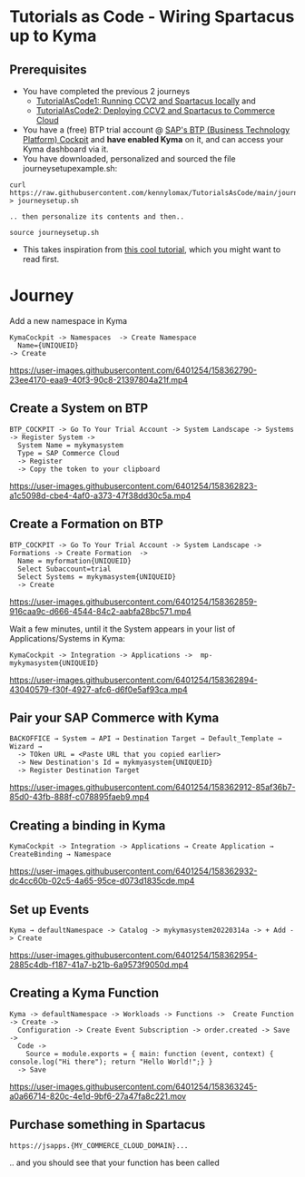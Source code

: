 # Tutorials as Code - Wiring Spartacus up to Kyma

## Prerequisites 

- You have completed the previous 2 journeys 
  - [TutorialAsCode1: Running CCV2 and Spartacus locally](https://github.com/kennylomax/TutorialsAsCode/tree/main/journeys/TutorialAsCode1LocalCCV2AndSpartacus) and  
  - [TutorialAsCode2: Deploying CCV2 and Spartacus to Commerce Cloud](https://github.com/kennylomax/TutorialsAsCode/tree/main/journeys/TutorialAsCode2DeployCCV2AndSpartacusToCommerceCloud)
- You have a (free) BTP trial account @ [SAP's BTP (Business Technology Platform) Cockpit](https://account.hanatrial.ondemand.com) and **have enabled Kyma**  on it, and can access your Kyma dashboard via it.
- You have downloaded, personalized and sourced the file journeysetupexample.sh:
```
curl https://raw.githubusercontent.com/kennylomax/TutorialsAsCode/main/journeys/TutorialAsCode_2.1_WiringUpKymaWithYourDeployedSpartacus/journeysetupexample.sh > journeysetup.sh 

.. then personalize its contents and then..

source journeysetup.sh 
``` 
- This takes inspiration from [this cool tutorial](https://developers.sap.com/tutorials/cp-kyma-mocks.html), which you might want to read first.
# Journey

Add a new namespace in Kyma 
```clickpath:AddKymaNamespace
KymaCockpit -> Namespaces  -> Create Namespace 
  Name={UNIQUEID} 
-> Create
```


https://user-images.githubusercontent.com/6401254/158362790-23ee4170-eaa9-40f3-90c8-21397804a21f.mp4


## Create a System on BTP

```clickpath:CreateBTPSystem
BTP_COCKPIT -> Go To Your Trial Account -> System Landscape -> Systems -> Register System -> 
  System Name = mykymasystem
  Type = SAP Commerce Cloud
  -> Register
  -> Copy the token to your clipboard
```


https://user-images.githubusercontent.com/6401254/158362823-a1c5098d-cbe4-4af0-a373-47f38dd30c5a.mp4



## Create a Formation on BTP

```clickpath:CreateBTPFormation
BTP_COCKPIT -> Go To Your Trial Account -> System Landscape -> Formations -> Create Formation  -> 
  Name = myformation{UNIQUEID}
  Select Subaccount=trial
  Select Systems = mykymasystem{UNIQUEID}
  -> Create
```



https://user-images.githubusercontent.com/6401254/158362859-916caa9c-d666-4544-84c2-aabfa28bc571.mp4


Wait a few minutes, until it the System appears in your list of Applications/Systems in Kyma:

```clickpath:ConfirmSystemAppearsInKyma
KymaCockpit -> Integration -> Applications ->  mp-mykymasystem{UNIQUEID}
```

https://user-images.githubusercontent.com/6401254/158362894-43040579-f30f-4927-afc6-d6f0e5af93ca.mp4


## Pair your SAP Commerce with Kyma

```clickpath:PairBackoffice
BACKOFFICE → System → API → Destination Target → Default_Template → Wizard →
  -> TOken URL = <Paste URL that you copied earlier>
  -> New Destination's Id = mykmyasystem{UNIQUEID}
  -> Register Destination Target
```


https://user-images.githubusercontent.com/6401254/158362912-85af36b7-85d0-43fb-888f-c078895faeb9.mp4


## Creating a binding in Kyma
```clickpath:createKymaBinding
KymaCockpit -> Integration -> Applications → Create Application → CreateBinding → Namespace
```


https://user-images.githubusercontent.com/6401254/158362932-dc4cc60b-02c5-4a65-95ce-d073d1835cde.mp4


## Set up Events
```clickpath:setUpEventsInKyma
Kyma → defaultNamespace -> Catalog -> mykymasystem20220314a -> + Add -> Create
```


https://user-images.githubusercontent.com/6401254/158362954-2885c4db-f187-41a7-b21b-6a9573f9050d.mp4



## Creating a Kyma Function
```clickpath:createKymaFunction
Kyma -> defaultNamespace -> Workloads -> Functions ->  Create Function -> Create -> 
  Configuration -> Create Event Subscription -> order.created -> Save -> 
  Code ->
    Source = module.exports = { main: function (event, context) { console.log("Hi there"); return "Hello World!";} }
  -> Save
```


https://user-images.githubusercontent.com/6401254/158363245-a0a66714-820c-4e1d-9bf6-27a47fa8c221.mov



## Purchase something in Spartacus
```clickpath:MakeFirstPurchaseWithVisa4444333322221111
https://jsapps.{MY_COMMERCE_CLOUD_DOMAIN}...
```

.. and you should see that your function has been called
